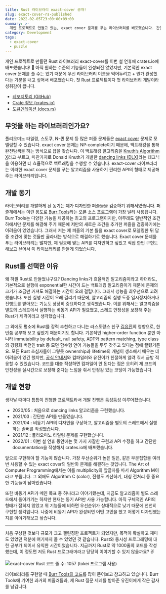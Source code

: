 ```yaml
---
title: Rust 라이브러리 exact-cover 공개!
slug: exact-cover-rs-published
date: 2022-02-05T23:00:00+09:00
summary: >-
  개인 프로젝트로 만들고 있는, exact cover 문제를 푸는 라이브러리를 배포했습니다. 간단한 개발기를 공유합니다.
category: Development
tags:
  - exact-cover
  - puzzle
---
```


개인 프로젝트로 만들던 Rust 라이브러리 exact-cover를 이번 설 연휴에 crates.io에 배포했습니다! 🎉 아직 원하는 수준의 기능들이 완성되진 않았지만, 기본적인 exact cover 문제를 풀 수는 있기 때문에 우선 라이브러리 이름을 먹어두려고 + 뭔가 완성했다는 기분을 내고 싶어서 배포했습니다. 첫 Rust 프로젝트이자 첫 라이브러리 개발이라 성취감이 큽니다.

- [레포지토리 (GitHub)](https://github.com/queuedq/exact-cover-rs)
- [Crate 정보 (crates.io)](https://crates.io/crates/exact-cover)
- [도큐멘테이션 (docs.rs)](https://docs.rs/exact-cover)

## 무엇을 하는 라이브러리인가요?
폴리오미노 타일링, 스도쿠, N-퀸 문제 등 많은 퍼즐 문제들은 [exact cover](https://en.wikipedia.org/wiki/Exact_cover) 문제로 모델링할 수 있습니다. exact cover 문제는 NP-complete이기 때문에, 백트래킹을 통해 완전탐색을 하는 방식으로 답을 찾습니다. 이 백트래킹 알고리즘을 [Knuth’s Algorithm X](https://en.wikipedia.org/wiki/Knuth%27s_Algorithm_X)라고 부르고, 마찬가지로 Donald Knuth가 개발한 [dancing links (DLX)](https://en.wikipedia.org/wiki/Dancing_Links)라는 테크닉을 이용하면 더 효율적으로 백트래킹을 수행할 수 있습니다. exact-cover 라이브러리는 이러한 exact cover 문제를 푸는 알고리즘을 사용하기 편리한 API의 형태로 제공해 주는 라이브러리입니다.

## 개발 동기
라이브러리를 개발하게 된 동기는 제가 디자인한 퍼즐들을 검증하기 위해서였습니다. 퍼즐계에서는 이런 용도로 [Burr Tools](http://burrtools.sourceforge.net/)라는 오픈 소스 프로그램이 가장 널리 사용됩니다. Burr Tools는 다양한 기능을 제공하는 최고의 프로그램이지만, 아무래도 일반적인 조건 하에서만 문제를 해결해 주기 때문에 저만의 새로운 조건을 추가한 퍼즐을 검증하기에는 어려움이 있었습니다. 그래서 저는 제 퍼즐의 기본 틀을 exact cover로 모델링한 뒤 답 중 조건에 맞는 것들만 골라내는 방식으로 해결하기로 했습니다. Exact cover 문제를 푸는 라이브러리는 많지만, 제 필요에 맞는 API를 디자인하고 싶었고 직접 한번 구현도 해보고 싶어서 이 라이브러리를 만들게 되었습니다.

## Rust를 선택한 이유
왜 하필 Rust로 만들었냐구요? Dancing links가 효율적인 알고리즘이라고 하더라도, 기본적으로 실행에 exponential한 시간이 드는 백트래킹 알고리즘이기 때문에 문제의 크기가 조금만 커져도 해결하는 시간이 오래 걸립니다. 그래서 성능을 최우선으로 고려했습니다. 또한 실행 시간이 오래 걸리기 때문에, 알고리즘의 실행 도중 일시정지하거나 진행도를 받아오는 기능도 상당히 중요하다고 생각했습니다. 이를 위해서는 알고리즘을 별도의 스레드에서 실행하는 비동기 API가 필요했고, 스레드 안정성을 보장해 주는 Rust가 제격이라고 생각했습니다.

그 외에도 평소에 Rust를 강력 추천하고 다니는 러스토랑스 친구 [김유진](https://github.com/yujingaya)의 영향으로, 한번쯤 공부해 보고 싶었기 때문이기도 합니다. 기본적인 higher-order function 뿐만 아니라 immutability by default, null safety, ADT와 pattern matching, type class의 경량화 버전인 trait 등 모던 함수형 언어 기능들을 두루 갖추고 있다는 점에 끌렸거든요. 모든 Rust 초심자들이 그렇듯 ownership과 lifetime의 개념이 생소해서 배우는 데 어려움이 있긴 했지만, [공식 안내서](https://doc.rust-lang.org/book/)와 컴파일러와 유진이가 친절하게 알려 줘서 금방 적응할 수 있었습니다. 코드를 대충 작성하면 컴파일이 안 된다는 점은 오히려 제 코드의 안전성을 실시간으로 보장해 준다는 느낌을 줘서 안정감 있는 코딩이 가능했습니다.

## 개발 현황
생각날 때마다 틈틈이 진행한 프로젝트라서 개발 진행은 듬성듬성 이루어졌습니다.

- 2020/05 : 처음으로 dancing links 알고리즘을 구현했습니다.
- 2021/03 : 간단한 API를 만들었습니다.
- 2021/04 : 비동기 API의 디자인을 구상하고, 알고리즘을 별도의 스레드에서 실행하는 솔버를 작성했습니다.
- 2021/12 : 폴리오미노 타일링 문제를 구현했습니다.
- 2022/01 : 이번 설 연휴 동안에는 몇 가지 자잘한 구현과 API 수정을 하고 간단한 documentation을 작성해서 crates.io에 배포했습니다.

앞으로 구현해야 할 기능이 많습니다. 가장 우선순위가 높은 일은, 같은 부분집합을 여러 번 사용할 수 있는 exact cover의 일반화 문제를 해결하는 것입니다. The Art of Computer Programming에서는 이를 multiplicity의 앞글자를 따서 Algorithm M이라고 부릅니다. 그 외에도 Algorithm C (color), 진행도 계산하기, 대칭 전처리 등 중요한 기능들이 남아있습니다.

또한 비동기 API가 메인 목표 중 하나라고 이야기했는데, 지금도 알고리즘이 별도 스레드에서 돌아가기는 하지만 현재는 동기 API만 사용 가능합니다. 아직 구체적인 API의 형태가 잡히지 않았고 위 기능들에 비하면 우선순위가 상대적으로 낮기 때문에 천천히 구현할 생각입니다. 나중에 비동기 API가 완성되면 어떤 고민을 했고 어떻게 디자인했는지를 이야기해보고 싶습니다.

---

처음 구상한 것보다 규모가 크고 챌린징한 프로젝트가 되었지만, 목적이 확실하고 재미도 있었던 덕분에 여기까지 올 수 있었던 것 같습니다. Rust와 동시성 프로그래밍에 대한 공부가 되어서 유익한 시간이었습니다. 지금까지 Rust로 약 1000줄의 코드를 작성했는데, 이 정도면 저도 Rust 프로그래머라고 당당히 이야기할 수 있지 않을까요? ✌️

![exact-cover Rust 코드 줄 수: 1057 (tokei 프로그램 사용)](exact-cover-tokei.png)

라이브러리를 구현할 때 [Burr Tools의 코드](https://github.com/burr-tools/burr-tools)를 많이 뜯어보고 참고하고 있습니다. Burr Tools에 기여한 과거의 퍼즐러들과, 제 Rust 질문 세례를 받아준 유진이에게 작은 감사를 남깁니다.
